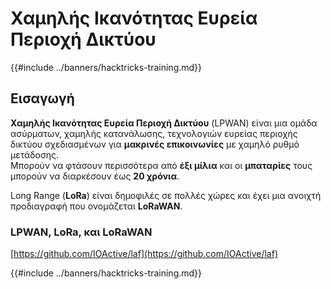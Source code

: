 # Χαμηλής Ικανότητας Ευρεία Περιοχή Δικτύου

{{#include ../banners/hacktricks-training.md}}

## Εισαγωγή

**Χαμηλής Ικανότητας Ευρεία Περιοχή Δικτύου** (LPWAN) είναι μια ομάδα ασύρματων, χαμηλής κατανάλωσης, τεχνολογιών ευρείας περιοχής δικτύου σχεδιασμένων για **μακρινές επικοινωνίες** με χαμηλό ρυθμό μετάδοσης.\
Μπορούν να φτάσουν περισσότερα από **έξι μίλια** και οι **μπαταρίες** τους μπορούν να διαρκέσουν έως **20 χρόνια**.

Long Range (**LoRa**) είναι δημοφιλές σε πολλές χώρες και έχει μια ανοιχτή προδιαγραφή που ονομάζεται **LoRaWAN**.

### LPWAN, LoRa, και LoRaWAN

[https://github.com/IOActive/laf](https://github.com/IOActive/laf)

{{#include ../banners/hacktricks-training.md}}
